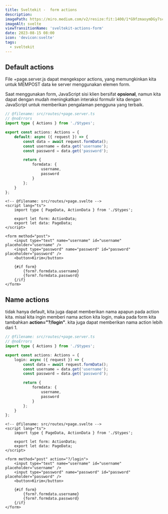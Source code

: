 ```yaml
---
title: Sveltekit -  form actions
description:
imagePath: https://miro.medium.com/v2/resize:fit:1400/1*G9fzmaoymDGy7scbkgpC7A.png
imageAlt: svelte
viewTransitionName: 'sveltekit-actions-form'
date: 2023-08-15 08:00
icon: 'devicon:svelte'
tags:
  - sveltekit
---
```


## Default actions

File +page.server.js dapat mengekspor actions, yang memungkinkan kita untuk MEMPOST data ke server
menggunakan elemen form.

Saat menggunakan form, JavaScript sisi klien bersifat <b>opsional</b>, namun kita dapat dengan mudah meningkatkan interaksi formulir kita dengan JavaScript untuk memberikan pengalaman pengguna yang terbaik.

```ts
// @filename: src/routes/+page.server.ts
// @noErrors
import type { Actions } from './$types';

export const actions: Actions = {
	default: async ({ request }) => {
		const data = await request.formData();
		const username = data.get('username');
		const password = data.get('password');

		return {
			formdata: {
				username,
				password
			}
		};
	}
};
```

```svelte
<!-- @filename: src/routes/+page.svelte -->
<script lang="ts">
	import type { PageData, ActionData } from './$types';

	export let form: ActionData;
	export let data: PageData;
</script>

<form method="post">
	<input type="text" name="username" id="username" placeholder="username" />
	<input type="password" name="password" id="password" placeholder="password" />
	<button>Kirim</button>

	{#if form}
		{form?.formdata.username}
		{form?.formdata.password}
	{/if}
</form>
```

## Name actions

tidak hanya default, kita juga dapat memberikan nama apapun pada action kita. misal kita ingin memberi nama action kita login, maka pada form kita tambahkan <b>action="?/login"</b>. kita juga dapat memberikan nama action lebih dari 1.

```ts
// @filename: src/routes/+page.server.ts
// @noErrors
import type { Actions } from './$types';

export const actions: Actions = {
	login: async ({ request }) => {
		const data = await request.formData();
		const username = data.get('username');
		const password = data.get('password');

		return {
			formdata: {
				username,
				password
			}
		};
	}
};
```

```svelte
<!-- @filename: src/routes/+page.svelte -->
<script lang="ts">
	import type { PageData, ActionData } from './$types';

	export let form: ActionData;
	export let data: PageData;
</script>

<form method="post" action="?/login">
	<input type="text" name="username" id="username" placeholder="username" />
	<input type="password" name="password" id="password" placeholder="password" />
	<button>Kirim</button>

	{#if form}
		{form?.formdata.username}
		{form?.formdata.password}
	{/if}
</form>
```
